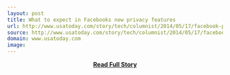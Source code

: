 ```yaml
---
layout: post
title: What to expect in Facebooks new privacy features
url: http://www.usatoday.com/story/tech/columnist/2014/05/17/facebook-privacy-fixes/9078065/
source: http://www.usatoday.com/story/tech/columnist/2014/05/17/facebook-privacy-fixes/9078065/
domain: www.usatoday.com
image: 
---
```


<p></p>
<center><p><a href="http://www.usatoday.com/story/tech/columnist/2014/05/17/facebook-privacy-fixes/9078065/" style='padding:25px; font-sze:18px; font-weight: bold;'>Read Full Story</a></p></center>
